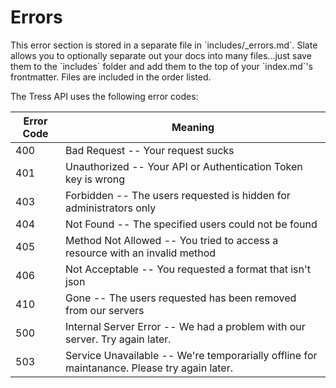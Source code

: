 # Errors

<aside class="notice">This error section is stored in a separate file in `includes/_errors.md`. Slate allows you to optionally separate out your docs into many files...just save them to the `includes` folder and add them to the top of your `index.md`'s frontmatter. Files are included in the order listed.</aside>

The Tress API uses the following error codes:


Error Code | Meaning
---------- | -------
400 | Bad Request -- Your request sucks
401 | Unauthorized -- Your API or Authentication Token key is wrong
403 | Forbidden -- The users requested is hidden for administrators only
404 | Not Found -- The specified users could not be found
405 | Method Not Allowed -- You tried to access a resource with an invalid method
406 | Not Acceptable -- You requested a format that isn't json
410 | Gone -- The users requested has been removed from our servers
500 | Internal Server Error -- We had a problem with our server. Try again later.
503 | Service Unavailable -- We're temporarially offline for maintanance. Please try again later.
